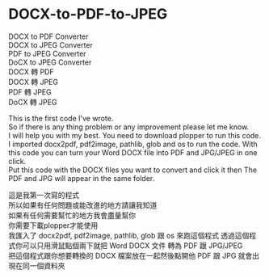 # DOCX-to-PDF-to-JPEG
DOCX to PDF Converter  
DOCX to JPEG Converter  
PDF to JPEG Converter  
DoCX to JPEG Converter  
DOCX 轉 PDF  
DOCX 轉 JPEG  
PDF 轉 JPEG  
DoCX 轉 JPEG  
  
  
This is the first code I've wrote.  
So if there is any thing problem or any improvement please let me know.  
I will help you with my best.
You need to download plopper to run this code.  
I imported docx2pdf, pdf2image, pathlib, glob and os to run the code.
With this code you can turn your Word DOCX file into PDF and JPG/JPEG in one click.   
Put this code with the DOCX files you want to convert and click it then The PDF and JPG will appear in the same folder.
  

這是我第一次寫的程式  
所以如果有任何問題或能改進的地方請讓我知道  
如果有任何需要幫忙的地方我會盡量幫你  
你需要下載plopper才能使用  
我匯入了 docx2pdf, pdf2image, pathlib, glob 跟 os 來跑這個程式
透過這個程式你可以只用滑鼠點個兩下就把 Word DOCX 文件 轉為 PDF 跟 JPG/JPEG  
把這個程式跟你想要轉換的 DOCX 檔案放在一起然後點開他 PDF 跟 JPG 就會出現在同一個資料夾
